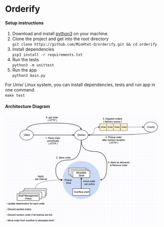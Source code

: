 # Orderify

#### Setup instructions
1. Download and install [python3](https://www.python.org/downloads/) on your machine.
2. Clone the project and get into the root directory <br>```git clone https://github.com/MinHtet-O/orderify.git && cd orderify```
3. Install dependencies <br>```pip3 install -r requirements.txt```
4. Run the tests <br>```python3 -m unittest```
5. Run the app <br>```python3 main.py```

For Unix/ Linux system, you can install dependencies, tests and run app in one command.<br>```make test```

#### Architecture Diagram
![alt text](https://github.com/MinHtet-O/orderify/blob/main/resources/diagrams/3_final_after_refactoring.png)
